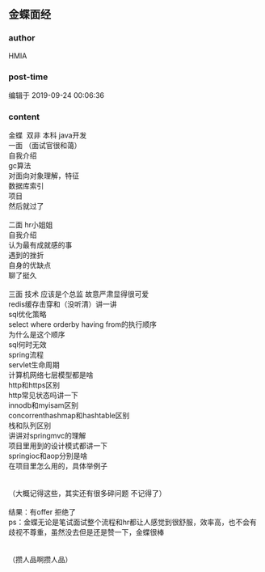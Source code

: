 ## 金蝶面经
### author 
HMIA
### post-time 

编辑于  2019-09-24 00:06:36
### content 
<div class="post-topic-des nc-post-content">
 <div>
  金蝶  双非 本科 java开发
 </div>
 <div>
  一面 （面试官很和蔼）
 </div>
 <div>
  自我介绍
 </div>
 <div>
  gc算法
 </div>
 <div>
  对面向对象理解，特征
 </div>
 <div>
  数据库索引
 </div>
 <div>
  项目
 </div>
 <div>
  然后就过了
 </div>
 <div>
  <br/>
 </div>
 <div>
  二面 hr小姐姐
 </div>
 <div>
  自我介绍
 </div>
 <div>
  认为最有成就感的事
 </div>
 <div>
  遇到的挫折
 </div>
 <div>
  自身的优缺点
 </div>
 <div>
  聊了挺久
 </div>
 <div>
  <br/>
 </div>
 <div>
  三面 技术 应该是个总监 故意严肃显得很可爱
 </div>
 <div>
  redis缓存击穿和（没听清）讲一讲
 </div>
 <div>
  sql优化策略
 </div>
 <div>
  select where orderby having from的执行顺序
 </div>
 <div>
  为什么是这个顺序
 </div>
 <div>
  sql何时无效
 </div>
 <div>
  spring流程
 </div>
 <div>
  servlet生命周期
 </div>
 <div>
  计算机网络七层模型都是啥
 </div>
 <div>
  http和https区别
 </div>
 <div>
  http常见状态吗讲一下
 </div>
 <div>
  innodb和myisam区别
 </div>
 <div>
  concorrenthashmap和hashtable区别
 </div>
 <div>
  栈和队列区别
 </div>
 <div>
  讲讲对springmvc的理解
 </div>
 <div>
  项目里用到的设计模式都讲一下
 </div>
 <div>
  springioc和aop分别是啥
 </div>
 <div>
  在项目里怎么用的，具体举例子
 </div>
 <div>
  <br/>
 </div>
 <div>
  <br/>
 </div>
 <div>
  （大概记得这些，其实还有很多碎问题 不记得了）
 </div>
 <div>
  <br/>
 </div>
 <div>
  结果：有offer 拒绝了
 </div>
 <div>
  ps：金蝶无论是笔试面试整个流程和hr都让人感觉到很舒服，效率高，也不会有歧视不尊重，虽然没去但是还是赞一下，金蝶很棒
 </div>
 <div>
  <br/>
 </div>
 <div>
  <br/>
 </div>
 <div>
  （攒人品啊攒人品）
 </div>
 <div>
  <br/>
 </div>
</div>

